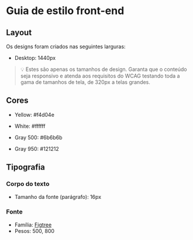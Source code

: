 # Guia de estilo front-end

## Layout

Os designs foram criados nas seguintes larguras:

- Desktop: 1440px

> 💡 Estes são apenas os tamanhos de design. Garanta que o conteúdo seja responsivo e atenda aos requisitos do WCAG testando toda a gama de tamanhos de tela, de 320px a telas grandes.

## Cores

- Yellow: #f4d04e

- White: #ffffff

- Gray 500: #6b6b6b
- Gray 950: #121212

## Tipografia

### Corpo do texto

- Tamanho da fonte (parágrafo): 16px

### Fonte

- Família: [Figtree](https://fonts.google.com/specimen/Figtree)
- Pesos: 500, 800

